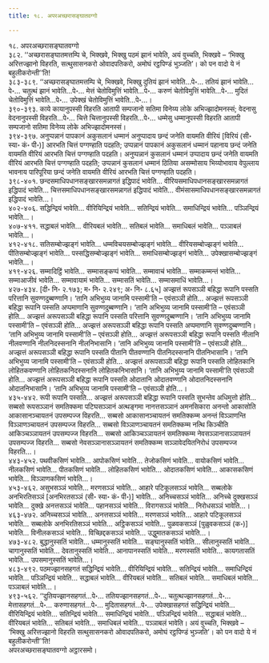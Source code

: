 ```yaml
---
title: १८. अपरअच्छरासङ्घातवग्गो

---
```

१८. अपरअच्छरासङ्घातवग्गो  
३८२. ‘‘अच्छरासङ्घातमत्तम्पि चे, भिक्खवे, भिक्खु पठमं झानं भावेति, अयं वुच्चति, भिक्खवे – ‘भिक्खु अरित्तज्झानो विहरति, सत्थुसासनकरो ओवादपतिकरो, अमोघं रट्ठपिण्डं भुञ्जति’। को पन वादो ये नं बहुलीकरोन्ती’’ति!  
३८३-३८९. ‘‘अच्छरासङ्घातमत्तम्पि चे, भिक्खवे, भिक्खु दुतियं झानं भावेति…पे॰… ततियं झानं भावेति…पे॰… चतुत्थं झानं भावेति…पे॰… मेत्तं चेतोविमुत्तिं भावेति…पे॰… करुणं चेतोविमुत्तिं भावेति…पे॰… मुदितं चेतोविमुत्तिं भावेति…पे॰… उपेक्खं चेतोविमुत्तिं भावेति…पे॰…।  
३९०-३९३. काये कायानुपस्सी विहरति आतापी सम्पजानो सतिमा विनेय्य लोके अभिज्झादोमनस्सं; वेदनासु वेदनानुपस्सी विहरति…पे॰… चित्ते चित्तानुपस्सी विहरति…पे॰… धम्मेसु धम्मानुपस्सी विहरति आतापी सम्पजानो सतिमा विनेय्य लोके अभिज्झादोमनस्सं।  
३९४-३९७. अनुप्पन्नानं पापकानं अकुसलानं धम्मानं अनुप्पादाय छन्दं जनेति वायमति वीरियं [विरियं (सी॰ स्या॰ कं॰ पी॰)] आरभति चित्तं पग्गण्हाति पदहति; उप्पन्नानं पापकानं अकुसलानं धम्मानं पहानाय छन्दं जनेति वायमति वीरियं आरभति चित्तं पग्गण्हाति पदहति। अनुप्पन्नानं कुसलानं धम्मानं उप्पादाय छन्दं जनेति वायमति वीरियं आरभति चित्तं पग्गण्हाति पदहति; उप्पन्नानं कुसलानं धम्मानं ठितिया असम्मोसाय भिय्योभावाय वेपुल्लाय भावनाय पारिपूरिया छन्दं जनेति वायमति वीरियं आरभति चित्तं पग्गण्हाति पदहति।  
३९८-४०१. छन्दसमाधिपधानसङ्खारसमन्नागतं इद्धिपादं भावेति… वीरियसमाधिपधानसङ्खारसमन्नागतं इद्धिपादं भावेति… चित्तसमाधिपधानसङ्खारसमन्नागतं इद्धिपादं भावेति… वीमंसासमाधिपधानसङ्खारसमन्नागतं इद्धिपादं भावेति…।  
४०२-४०६. सद्धिन्द्रियं भावेति… वीरियिन्द्रियं भावेति… सतिन्द्रियं भावेति… समाधिन्द्रियं भावेति… पञ्ञिन्द्रियं भावेति…।  
४०७-४११. सद्धाबलं भावेति… वीरियबलं भावेति… सतिबलं भावेति… समाधिबलं भावेति… पञ्ञाबलं भावेति…।  
४१२-४१८. सतिसम्बोज्झङ्गं भावेति… धम्मविचयसम्बोज्झङ्गं भावेति… वीरियसम्बोज्झङ्गं भावेति… पीतिसम्बोज्झङ्गं भावेति… पस्सद्धिसम्बोज्झङ्गं भावेति… समाधिसम्बोज्झङ्गं भावेति… उपेक्खासम्बोज्झङ्गं भावेति…।  
४१९-४२६. सम्मादिट्ठिं भावेति… सम्मासङ्कप्पं भावेति… सम्मावाचं भावेति… सम्माकम्मन्तं भावेति… सम्माआजीवं भावेति… सम्मावायामं भावेति… सम्मासतिं भावेति… सम्मासमाधिं भावेति…।  
४२७-४३४. [दी॰ नि॰ २.१७३; म॰ नि॰ २.२४९; अ॰ नि॰ ८.६५] अज्झत्तं रूपसञ्ञी बहिद्धा रूपानि पस्सति परित्तानि सुवण्णदुब्बण्णानि। ‘तानि अभिभुय्य जानामि पस्सामी’ति – एवंसञ्ञी होति… अज्झत्तं रूपसञ्ञी बहिद्धा रूपानि पस्सति अप्पमाणानि सुवण्णदुब्बण्णानि। ‘तानि अभिभुय्य जानामि पस्सामी’ति – एवंसञ्ञी होति… अज्झत्तं अरूपसञ्ञी बहिद्धा रूपानि पस्सति परित्तानि सुवण्णदुब्बण्णानि। ‘तानि अभिभुय्य जानामि पस्सामी’ति – एवंसञ्ञी होति… अज्झत्तं अरूपसञ्ञी बहिद्धा रूपानि पस्सति अप्पमाणानि सुवण्णदुब्बण्णानि। ‘तानि अभिभुय्य जानामि पस्सामी’ति – एवंसञ्ञी होति… अज्झत्तं अरूपसञ्ञी बहिद्धा रूपानि पस्सति नीलानि नीलवण्णानि नीलनिदस्सनानि नीलनिभासानि। ‘तानि अभिभुय्य जानामि पस्सामी’ति – एवंसञ्ञी होति… अज्झत्तं अरूपसञ्ञी बहिद्धा रूपानि पस्सति पीतानि पीतवण्णानि पीतनिदस्सनानि पीतनिभासानि। ‘तानि अभिभुय्य जानामि पस्सामी’ति – एवंसञ्ञी होति… अज्झत्तं अरूपसञ्ञी बहिद्धा रूपानि पस्सति लोहितकानि लोहितकवण्णानि लोहितकनिदस्सनानि लोहितकनिभासानि। ‘तानि अभिभुय्य जानामि पस्सामी’ति एवंसञ्ञी होति… अज्झत्तं अरूपसञ्ञी बहिद्धा रूपानि पस्सति ओदातानि ओदातवण्णानि ओदातनिदस्सनानि ओदातनिभासानि। ‘तानि अभिभुय्य जानामि पस्सामी’ति – एवंसञ्ञी होति…।  
४३५-४४२. रूपी रूपानि पस्सति… अज्झत्तं अरूपसञ्ञी बहिद्धा रूपानि पस्सति सुभन्तेव अधिमुत्तो होति… सब्बसो रूपसञ्ञानं समतिक्कमा पटिघसञ्ञानं अत्थङ्गमा नानत्तसञ्ञानं अमनसिकारा अनन्तो आकासोति आकासानञ्चायतनं उपसम्पज्ज विहरति… सब्बसो आकासानञ्चायतनं समतिक्कम्म अनन्तं विञ्ञाणन्ति विञ्ञाणञ्चायतनं उपसम्पज्ज विहरति… सब्बसो विञ्ञाणञ्चायतनं समतिक्कम्म नत्थि किञ्चीति आकिञ्चञ्ञायतनं उपसम्पज्ज विहरति… सब्बसो आकिञ्चञ्ञायतनं समतिक्कम्म नेवसञ्ञानासञ्ञायतनं उपसम्पज्ज विहरति… सब्बसो नेवसञ्ञानासञ्ञायतनं समतिक्कम्म सञ्ञावेदयितनिरोधं उपसम्पज्ज विहरति…।  
४४३-४५२. पथवीकसिणं भावेति… आपोकसिणं भावेति… तेजोकसिणं भावेति… वायोकसिणं भावेति… नीलकसिणं भावेति… पीतकसिणं भावेति… लोहितकसिणं भावेति… ओदातकसिणं भावेति… आकासकसिणं भावेति… विञ्ञाणकसिणं भावेति…।  
४५३-४६२. असुभसञ्ञं भावेति… मरणसञ्ञं भावेति… आहारे पटिकूलसञ्ञं भावेति… सब्बलोके अनभिरतिसञ्ञं [अनभिरतसञ्ञं (सी॰ स्या॰ कं॰ पी॰)] भावेति… अनिच्चसञ्ञं भावेति… अनिच्चे दुक्खसञ्ञं भावेति… दुक्खे अनत्तसञ्ञं भावेति… पहानसञ्ञं भावेति… विरागसञ्ञं भावेति… निरोधसञ्ञं भावेति…।  
४६३-४७२. अनिच्चसञ्ञं भावेति… अनत्तसञ्ञं भावेति… मरणसञ्ञं भावेति… आहारे पटिकूलसञ्ञं भावेति… सब्बलोके अनभिरतिसञ्ञं भावेति… अट्ठिकसञ्ञं भावेति… पुळवकसञ्ञं [पुळुवकसञ्ञं (क॰)] भावेति… विनीलकसञ्ञं भावेति… विच्छिद्दकसञ्ञं भावेति… उद्धुमातकसञ्ञं भावेति…।  
४७३-४८२. बुद्धानुस्सतिं भावेति… धम्मानुस्सतिं भावेति… सङ्घानुस्सतिं भावेति… सीलानुस्सतिं भावेति… चागानुस्सतिं भावेति… देवतानुस्सतिं भावेति… आनापानस्सतिं भावेति… मरणस्सतिं भावेति… कायगतासतिं भावेति… उपसमानुस्सतिं भावेति…।  
४८३-४९२. पठमज्झानसहगतं सद्धिन्द्रियं भावेति… वीरियिन्द्रियं भावेति… सतिन्द्रियं भावेति… समाधिन्द्रियं भावेति… पञ्ञिन्द्रियं भावेति… सद्धाबलं भावेति… वीरियबलं भावेति… सतिबलं भावेति… समाधिबलं भावेति… पञ्ञाबलं भावेति…।  
४९३-५६२. ‘‘दुतियज्झानसहगतं…पे॰… ततियज्झानसहगतं…पे॰… चतुत्थज्झानसहगतं…पे॰… मेत्तासहगतं…पे॰… करुणासहगतं…पे॰… मुदितासहगतं…पे॰… उपेक्खासहगतं सद्धिन्द्रियं भावेति… वीरियिन्द्रियं भावेति… सतिन्द्रियं भावेति… समाधिन्द्रियं भावेति… पञ्ञिन्द्रियं भावेति… सद्धाबलं भावेति… वीरियबलं भावेति… सतिबलं भावेति… समाधिबलं भावेति… पञ्ञाबलं भावेति। अयं वुच्चति, भिक्खवे – ‘भिक्खु अरित्तज्झानो विहरति सत्थुसासनकरो ओवादपतिकरो, अमोघं रट्ठपिण्डं भुञ्जति’। को पन वादो ये नं बहुलीकरोन्ती’’ति!  
अपरअच्छरासङ्घातवग्गो अट्ठारसमो।  